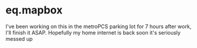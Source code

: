 # eq.mapbox
I've been working on this in the metroPCS parking lot for 7 hours after work, I'll finish it ASAP. Hopefully my home internet is back soon it's seriously messed up
